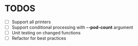 # TODOS
- [ ] Support all printers
- [ ] Support conditional processing with **--pod-count** argument
- [ ] Unit testing on changed functions
- [ ] Refactor for best practices